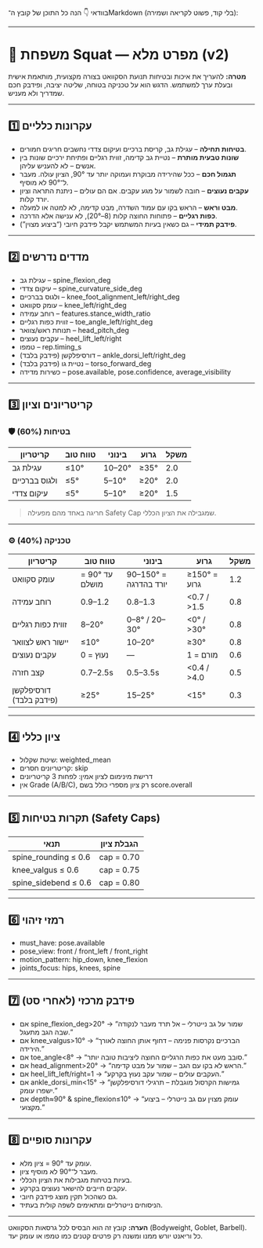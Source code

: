 בוודאי 👇 הנה כל התוכן של קובץ ה־Markdown (בלי קוד, פשוט לקריאה ושמירה):

---

# 🧩 משפחת Squat — מפרט מלא (v2)

**מטרה:**
להעריך את איכות ובטיחות תנועת הסקוואט בצורה מקצועית, מותאמת אישית ובעלת ערך למשתמש.
הדגש הוא על טכניקה בטוחה, שליטה יציבה, ופידבק חכם שמדריך ולא מעניש.

---

## 1️⃣ עקרונות כלליים

* **בטיחות תחילה** – עגילת גב, קריסת ברכיים ועיקום צדדי נחשבים חריגים חמורים.
* **שונות טבעית מותרת** – נטיית גב קדימה, זווית רגליים ופתיחת ירכיים שונות בין אנשים – לא להעניש עליהן.
* **תגמול חכם** – ככל שהירידה מבוקרת ועמוקה יותר עד 90°, הציון עולה. מעבר ל־90° לא מוסיף.
* **עקבים נעוצים** – חובה לשמור על מגע עקבים. אם הם עולים – ניתנת התראה וציון יורד קלות.
* **מבט וראש** – הראש בקו עם עמוד השדרה, מבט קדימה, לא למטה או למעלה.
* **כפות רגליים** – פתוחות החוצה קלות (8–20°), לא ענישה אלא הדרכה.
* **פידבק תמידי** – גם כשאין בעיות המשתמש יקבל פידבק חיובי (“ביצוע מצוין”).

---

## 2️⃣ מדדים נדרשים

* עגילת גב – spine_flexion_deg
* עיקום צדדי – spine_curvature_side_deg
* ולגוס בברכיים – knee_foot_alignment_left/right_deg
* עומק סקוואט – knee_left/right_deg
* רוחב עמידה – features.stance_width_ratio
* זווית כפות רגליים – toe_angle_left/right_deg
* תנוחת ראש/צוואר – head_pitch_deg
* עקבים נעוצים – heel_lift_left/right
* טמפו – rep.timing_s
* דורסיפלקשן (פידבק בלבד) – ankle_dorsi_left/right_deg
* נטיית גו (פידבק בלבד) – torso_forward_deg
* כשירות מדידה – pose.available, pose.confidence, average_visibility

---

## 3️⃣ קריטריונים וציון

### 🛡️ בטיחות (60%)

| קריטריון      | טווח טוב | בינוני | גרוע | משקל |
| ------------- | -------- | ------ | ---- | ---- |
| עגילת גב      | ≤10°     | 10–20° | ≥35° | 2.0  |
| ולגוס בברכיים | ≤5°      | 5–10°  | ≥20° | 2.0  |
| עיקום צדדי    | ≤5°      | 5–10°  | ≥20° | 1.5  |

> חריגה באחד מהם מפעילה Safety Cap שמגבילה את הציון הכללי.

---

### ⚙️ טכניקה (40%)

| קריטריון                | טווח טוב       | בינוני                | גרוע         | משקל |
| ----------------------- | -------------- | --------------------- | ------------ | ---- |
| עומק סקוואט             | עד 90° = מושלם | 90–150° = יורד בהדרגה | ≥150° = גרוע | 1.2  |
| רוחב עמידה              | 0.9–1.2        | 0.8–1.3               | <0.7 / >1.5  | 0.8  |
| זווית כפות רגליים       | 8–20°          | 0–8° / 20–30°         | <0° / >30°   | 0.8  |
| יישור ראש לצוואר        | ≤10°           | 10–20°                | ≥30°         | 0.8  |
| עקבים נעוצים            | 0 = נעוץ       | —                     | 1 = מורם     | 0.6  |
| קצב חזרה                | 0.7–2.5s       | 0.5–3.5s              | <0.4 / >4.0  | 0.5  |
| דורסיפלקשן (פידבק בלבד) | ≥25°           | 15–25°                | <15°         | 0.3  |

---

## 4️⃣ ציון כללי

* שיטת שקלול: weighted_mean
* קריטריונים חסרים: skip
* דרישת מינימום לציון אמין: לפחות 3 קריטריונים
* אין Grade (A/B/C), רק ציון מספרי כולל בשם score.overall

---

## 5️⃣ תקרות בטיחות (Safety Caps)

| תנאי                 | הגבלת ציון |
| -------------------- | ---------- |
| spine_rounding ≤ 0.6 | cap = 0.70 |
| knee_valgus ≤ 0.6    | cap = 0.75 |
| spine_sidebend ≤ 0.6 | cap = 0.80 |

---

## 6️⃣ רמזי זיהוי

* must_have: pose.available
* pose_view: front / front_left / front_right
* motion_pattern: hip_down, knee_flexion
* joints_focus: hips, knees, spine

---

## 7️⃣ פידבק מרכזי (לאחרי סט)

* אם spine_flexion_deg>20° → “שמור על גב נייטרלי – אל תרד מעבר לנקודה שבה הגב מתעגל.”
* אם knee_valgus>10° → “הברכיים נקרסות פנימה – דחוף אותן החוצה לאורך הירידה.”
* אם toe_angle<8° → “סובב מעט את כפות הרגליים החוצה ליציבות טובה יותר.”
* אם head_alignment>20° → “הראש לא בקו עם הגב – שמור על מבט קדימה.”
* אם heel_lift_left/right=1 → “העקבים עולים – שמור עקב נעוץ בקרקע.”
* אם ankle_dorsi_min<15° → “גמישות הקרסול מוגבלת – תרגילי דורסיפלקשן ישפרו עומק.”
* אם depth≈90° & spine_flexion≤10° → “עומק מצוין עם גב נייטרלי – ביצוע מקצועי.”

---

## 8️⃣ עקרונות סופיים

* עומק עד 90° = ציון מלא.
* מעבר ל־90° לא מוסיף ציון.
* בעיות בטיחות מגבילות את הציון הכללי.
* עקבים חייבים להישאר נעוצים בקרקע.
* גם כשהכול תקין מוצג פידבק חיובי.
* הניסוחים נייטרליים ומתאימים לשפה קולית בעתיד.

---

**הערה:**
קובץ זה הוא הבסיס לכל גרסאות הסקוואט (Bodyweight, Goblet, Barbell).
כל וריאנט יורש ממנו ומשנה רק פרטים קטנים כמו טמפו או עומק יעד.
